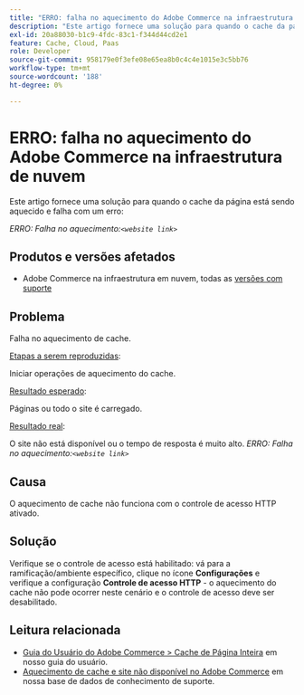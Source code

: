 ```yaml
---
title: "ERRO: falha no aquecimento do Adobe Commerce na infraestrutura em nuvem"
description: "Este artigo fornece uma solução para quando o cache da página está sendo aquecido e falha com um erro:"
exl-id: 20a88030-b1c9-4fdc-83c1-f344d44cd2e1
feature: Cache, Cloud, Paas
role: Developer
source-git-commit: 958179e0f3efe08e65ea8b0c4c4e1015e3c5bb76
workflow-type: tm+mt
source-wordcount: '188'
ht-degree: 0%

---
```


# ERRO: falha no aquecimento do Adobe Commerce na infraestrutura de nuvem

Este artigo fornece uma solução para quando o cache da página está sendo aquecido e falha com um erro:

*ERRO: Falha no aquecimento:`<website link>`*

## Produtos e versões afetados

* Adobe Commerce na infraestrutura em nuvem, todas as [versões com suporte](https://magento.com/sites/default/files/magento-software-lifecycle-policy.pdf)

## Problema

Falha no aquecimento de cache.

<u>Etapas a serem reproduzidas</u>:

Iniciar operações de aquecimento do cache.

<u>Resultado esperado</u>:

Páginas ou todo o site é carregado.

<u>Resultado real</u>:

O site não está disponível ou o tempo de resposta é muito alto. *ERRO: Falha no aquecimento:`<website link>`*

## Causa

O aquecimento de cache não funciona com o controle de acesso HTTP ativado.

## Solução

Verifique se o controle de acesso está habilitado: vá para a ramificação/ambiente específico, clique no ícone **Configurações** e verifique a configuração **Controle de acesso HTTP** - o aquecimento do cache não pode ocorrer neste cenário e o controle de acesso deve ser desabilitado.

## Leitura relacionada

* [Guia do Usuário do Adobe Commerce > Cache de Página Inteira](https://docs.magento.com/user-guide/system/cache-full-page.html) em nosso guia do usuário.
* [Aquecimento de cache e site não disponível no Adobe Commerce](/help/troubleshooting/miscellaneous/cache-warming-up-and-site-unavailable-on-magento.md) em nossa base de dados de conhecimento de suporte.
